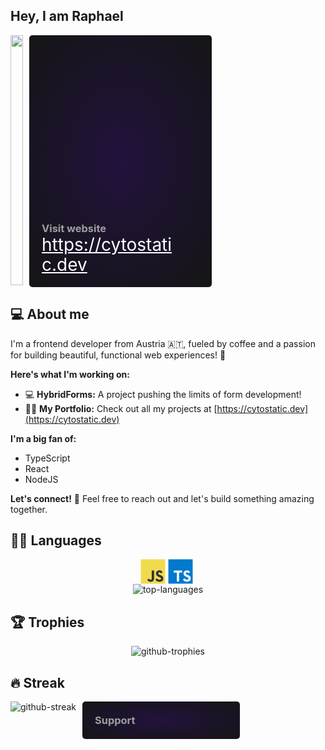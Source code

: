 <h2>Hey, I am Raphael</h2>



<div style="display: flex; gap: 10px; width: 100%; height: auto; margin-bottom: 10px;">
<picture>
  <source
    srcset="https://github-readme-stats.vercel.app/api?username=cytostatic&show_icons=true&theme=dark"
    media="(prefers-color-scheme: dark)"
  />
  <source
    srcset="https://github-readme-stats.vercel.app/api?username=cytostatic&show_icons=true"
    media="(prefers-color-scheme: light), (prefers-color-scheme: no-preference)"
  />
  <img src="https://github-readme-stats.vercel.app/api?username=cytostatic&show_icons=true" height="400px" width="100%" />
</picture>
<div style="width: 50%; padding: 20px; height: auto; border-radius: 5px; background: radial-gradient(#22123D, #151515); display: flex; flex-direction: column; align-items: start; justify-content: end;">
    <h3 style="color: #9F9F9F; margin: 0;">Visit website</h3>
    <a href="https://cytostatic.dev" target="_blank" class="big-font" style="color: #fff; font-size: 28px; width: calc(100% - 40px); line-height: 32px;">https://cytostatic.dev</a>
</div>
</div>

## 💻 About me

I'm a frontend developer from Austria 🇦🇹, fueled by coffee and a passion for building beautiful, functional web experiences! 🚀

**Here's what I'm working on:**

* 💻  **HybridForms:**  A project pushing the limits of form development! 
* 👨‍💻  **My Portfolio:** Check out all my projects at [https://cytostatic.dev](https://cytostatic.dev) 

**I'm a big fan of:**

*  TypeScript 
*  React 
*  NodeJS

**Let's connect!**  🤝  Feel free to reach out and let's build something amazing together. 


## 👨‍💻 Languages

<div style="display: flex; align-items: center; justify-content: center;">
<img src="https://github.com/devicons/devicon/blob/master/icons/javascript/javascript-original.svg" alt="javascript" width="40" height="40"/>&nbsp;<img src="https://github.com/devicons/devicon/blob/master/icons/typescript/typescript-original.svg" alt="typescript" width="40" height="40"/>&nbsp;
</div>
<div style="display: flex; align-items: center; justify-content: center;">
<img src="https://github-readme-stats.vercel.app/api/top-langs/?username=cytostatic&layout=compact&theme=vision-friendly-dark" alt="top-languages" />
</div>


## 🏆 Trophies
<div align="center">
  <img src="https://github-profile-trophy.vercel.app/?username=cytostatic&theme=dark_lover" alt="github-trophies" />
</div>

## 🔥 Streak

<div style="display: flex; flex-wrap: wrap; gap: 10px; width: 100%; height: auto; margin-bottom: 10px;">
<img src="https://streak-stats.demolab.com?user=cytostatic&theme=highcontrast" alt="github-streak" />
<div style="width: calc(50% - 40px); padding: 20px; height: auto; border-radius: 5px; background: radial-gradient(#22123D, #151515); display: flex; flex-direction: column; align-items: start; justify-content: end;">
    <h3 style="color: #9F9F9F; margin: 0;">Support</h3>
    <a href="" target="_blank" style="color: #fff; font-size: 28px; width: calc(100% - 40px); line-height: 32px;"></a>
</div>
</div>
